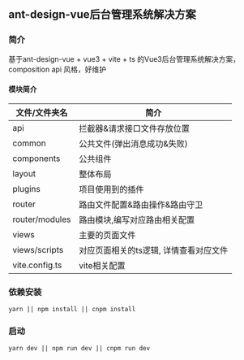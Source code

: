 ## ant-design-vue后台管理系统解决方案

### 简介
基于ant-design-vue + vue3 + vite + ts 的Vue3后台管理系统解决方案，composition api 风格，好维护

#### 模块简介
| 文件/文件夹名  | 简介                                   |
| -------------- | -------------------------------------- |
| api            | 拦截器&请求接口文件存放位置            |
| common         | 公共文件(弹出消息成功&失败)            |
| components     | 公共组件                               |
| layout         | 整体布局                               |
| plugins        | 项目使用到的插件                       |
| router         | 路由文件配置&路由操作&路由守卫         |
| router/modules | 路由模块,编写对应路由相关配置          |
| views          | 主要的页面文件                         |
| views/scripts  | 对应页面相关的ts逻辑, 详情查看对应文件 |
| vite.config.ts | vite相关配置                           |


### 依赖安装
```shell
yarn || npm install || cnpm install
```

### 启动
```shell
yarn dev || npm run dev || cnpm run dev
```